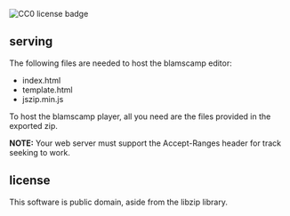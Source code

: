 ![CC0 license badge](https://licensebuttons.net/p/zero/1.0/88x31.png)

## serving

The following files are needed to host the blamscamp editor:

- index.html
- template.html
- jszip.min.js

To host the blamscamp player, all you need are the files provided in the exported zip.

**NOTE:** Your web server must support the Accept-Ranges header for track seeking to work.

## license

This software is public domain, aside from the libzip library.